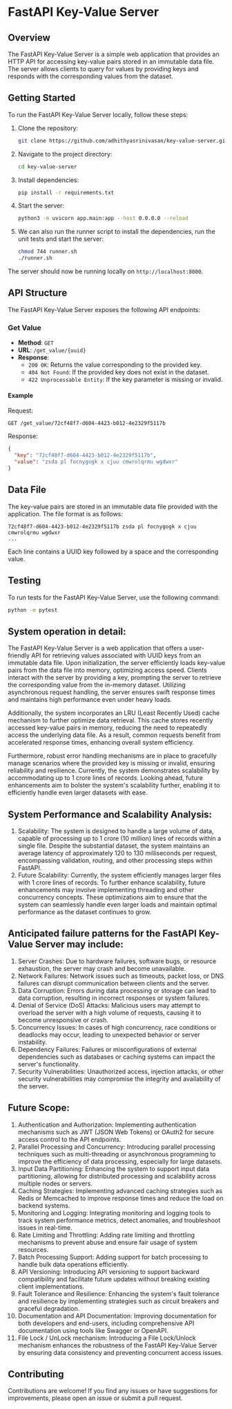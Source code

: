 # FastAPI Key-Value Server

## Overview

The FastAPI Key-Value Server is a simple web application that provides an HTTP API for accessing key-value pairs stored in an immutable data file. The server allows clients to query for values by providing keys and responds with the corresponding values from the dataset.

## Getting Started

To run the FastAPI Key-Value Server locally, follow these steps:

1. Clone the repository:

   ```bash
   git clone https://github.com/adhithyasrinivasan/key-value-server.git
   ```

2. Navigate to the project directory:

   ```bash
   cd key-value-server
   ```

3. Install dependencies:

   ```bash
   pip install -r requirements.txt
   ```

4. Start the server:

   ```bash
   python3 -m uvicorn app.main:app --host 0.0.0.0 --reload
   ```
5. We can also run the runner script to install the dependencies, run the unit tests and start the server:

   ```bash
   chmod 744 runner.sh
   ./runner.sh
   ```

The server should now be running locally on `http://localhost:8000`.

## API Structure

The FastAPI Key-Value Server exposes the following API endpoints:

### Get Value

- **Method**: `GET`
- **URL**: `/get_value/{uuid}`
- **Response**:
  - `200 OK`: Returns the value corresponding to the provided key.
  - `404 Not Found`: If the provided key does not exist in the dataset.
  - `422 Unprocessable Entity`: If the key parameter is missing or invalid.

#### Example

Request:

```http
GET /get_value/72cf48f7-d604-4423-b012-4e2329f5117b
```

Response:

```json
{
  "key": "72cf48f7-d604-4423-b012-4e2329f5117b",
  "value": "zsda pl focnygogk x cjuu cmwrolqrmu wgdwxr"
}
```

## Data File

The key-value pairs are stored in an immutable data file provided with the application. The file format is as follows:

```
72cf48f7-d604-4423-b012-4e2329f5117b zsda pl focnygogk x cjuu cmwrolqrmu wgdwxr
...
```

Each line contains a UUID key followed by a space and the corresponding value.

## Testing

To run tests for the FastAPI Key-Value Server, use the following command:

```bash
python -m pytest
```

## System operation in detail:
The FastAPI Key-Value Server is a web application that offers a user-friendly API for retrieving values associated with UUID keys from an immutable data file. Upon initialization, the server efficiently loads key-value pairs from the data file into memory, optimizing access speed. Clients interact with the server by providing a key, prompting the server to retrieve the corresponding value from the in-memory dataset. Utilizing asynchronous request handling, the server ensures swift response times and maintains high performance even under heavy loads.

Additionally, the system incorporates an LRU (Least Recently Used) cache mechanism to further optimize data retrieval. This cache stores recently accessed key-value pairs in memory, reducing the need to repeatedly access the underlying data file. As a result, common requests benefit from accelerated response times, enhancing overall system efficiency.

Furthermore, robust error handling mechanisms are in place to gracefully manage scenarios where the provided key is missing or invalid, ensuring reliability and resilience. Currently, the system demonstrates scalability by accommodating up to 1 crore lines of records. Looking ahead, future enhancements aim to bolster the system's scalability further, enabling it to efficiently handle even larger datasets with ease.

## System Performance and Scalability Analysis:
1. Scalability: The system is designed to handle a large volume of data, capable of processing up to 1 crore (10 million) lines of records within a single file. Despite the substantial dataset, the system maintains an average latency of approximately 120 to 130 milliseconds per request, encompassing validation, routing, and other processing steps within FastAPI.
2. Future Scalability: Currently, the system efficiently manages larger files with 1 crore lines of records. To further enhance scalability, future enhancements may involve implementing threading and other concurrency concepts. These optimizations aim to ensure that the system can seamlessly handle even larger loads and maintain optimal performance as the dataset continues to grow.

## Anticipated failure patterns for the FastAPI Key-Value Server may include:

1. Server Crashes: Due to hardware failures, software bugs, or resource exhaustion, the server may crash and become unavailable.
2. Network Failures: Network issues such as timeouts, packet loss, or DNS failures can disrupt communication between clients and the server.
3. Data Corruption: Errors during data processing or storage can lead to data corruption, resulting in incorrect responses or system failures.
4. Denial of Service (DoS) Attacks: Malicious users may attempt to overload the server with a high volume of requests, causing it to become unresponsive or crash.
5. Concurrency Issues: In cases of high concurrency, race conditions or deadlocks may occur, leading to unexpected behavior or server instability.
6. Dependency Failures: Failures or misconfigurations of external dependencies such as databases or caching systems can impact the server's functionality.
7. Security Vulnerabilities: Unauthorized access, injection attacks, or other security vulnerabilities may compromise the integrity and availability of the server.

## Future Scope:

1. Authentication and Authorization: Implementing authentication mechanisms such as JWT (JSON Web Tokens) or OAuth2 for secure access control to the API endpoints.
2. Parallel Processing and Concurrency: Introducing parallel processing techniques such as multi-threading or asynchronous programming to improve the efficiency of data processing, especially for large datasets.
3. Input Data Partitioning: Enhancing the system to support input data partitioning, allowing for distributed processing and scalability across multiple nodes or servers.
4. Caching Strategies: Implementing advanced caching strategies such as Redis or Memcached to improve response times and reduce the load on backend systems.
5. Monitoring and Logging: Integrating monitoring and logging tools to track system performance metrics, detect anomalies, and troubleshoot issues in real-time.
6. Rate Limiting and Throttling: Adding rate limiting and throttling mechanisms to prevent abuse and ensure fair usage of system resources.
7. Batch Processing Support: Adding support for batch processing to handle bulk data operations efficiently.
8. API Versioning: Introducing API versioning to support backward compatibility and facilitate future updates without breaking existing client implementations.
9. Fault Tolerance and Resilience: Enhancing the system's fault tolerance and resilience by implementing strategies such as circuit breakers and graceful degradation.
10. Documentation and API Documentation: Improving documentation for both developers and end-users, including comprehensive API documentation using tools like Swagger or OpenAPI.
11. File Lock / UnLock mechanism: Introducing a File Lock/Unlock mechanism enhances the robustness of the FastAPI Key-Value Server by ensuring data consistency and preventing concurrent access issues.

## Contributing

Contributions are welcome! If you find any issues or have suggestions for improvements, please open an issue or submit a pull request.